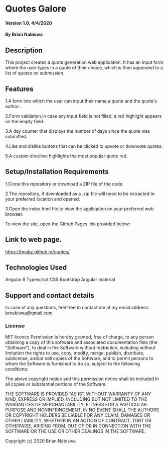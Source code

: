 # Quotes Galore
#### Version 1.0, 4/4/2020
#### By Brian Nabiswa

## Description
This project creates a quote generation web application. It has an input form where the user types in a quote of their choice, which is then appended to a list of quotes on submission.
## Features
1.A form into which the user can input their name,a quote and the quote's author..

2.Form validation.In case any input field is not filled, a red highlight appears on the empty field.

3.A day counter that displays the number of days since the quote was submitted.

4.Like and dislike buttons that can be clicked to upvote or downvote quotes.

5.A custom directive highlights the most popular quote red.


## Setup/Installation Requirements
1.Clone this repository or download a ZIP file of the code.

2.The repository, if downloaded as a .zip file will need to be extracted to your preferred location and opened.

3.Open the index.html file to view the application on your preferred web browser.

To view the site, open the Github Pages link provided below:
## Link to web page.
https://bnabz.github.io/quotes/
## Technologies Used
Angular 8
Typescript
CSS
Bootstrap
Angular material


## Support and contact details
In case of any questions, feel free to contact me at my email address: brnabiswa@gmail.com
### License
MIT licence
Permission is hereby granted, free of charge, to any person obtaining a copy of this software and associated documentation files (the "Software"), to deal in the Software without restriction, including without limitation the rights to use, copy, modify, merge, publish, distribute, sublicense, and/or sell copies of the Software, and to permit persons to whom the Software is furnished to do so, subject to the following conditions:

The above copyright notice and this permission notice shall be included in all copies or substantial portions of the Software.

THE SOFTWARE IS PROVIDED "AS IS", WITHOUT WARRANTY OF ANY KIND, EXPRESS OR IMPLIED, INCLUDING BUT NOT LIMITED TO THE WARRANTIES OF MERCHANTABILITY, FITNESS FOR A PARTICULAR PURPOSE AND NONINFRINGEMENT. IN NO EVENT SHALL THE AUTHORS OR COPYRIGHT HOLDERS BE LIABLE FOR ANY CLAIM, DAMAGES OR OTHER LIABILITY, WHETHER IN AN ACTION OF CONTRACT, TORT OR OTHERWISE, ARISING FROM, OUT OF OR IN CONNECTION WITH THE SOFTWARE OR THE USE OR OTHER DEALINGS IN THE SOFTWARE.

Copyright (c) 2020 Brian Nabiswa
